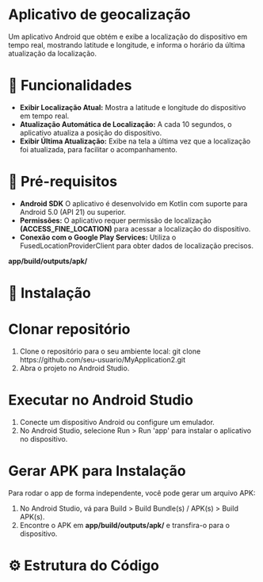 # Aplicativo de geocalização 

Um aplicativo Android que obtém e exibe a localização do dispositivo em tempo real, mostrando latitude e longitude, e informa o horário da última atualização da localização.

# 📝 Funcionalidades

<ul>
  <li><strong>Exibir Localização Atual:</strong> Mostra a latitude e longitude do dispositivo em tempo real.</li>
  <li><strong>Atualização Automática de Localização:</strong> A cada 10 segundos, o aplicativo atualiza a posição do dispositivo.</li>
  <li><strong>Exibir Última Atualização:</strong> Exibe na tela a última vez que a localização foi atualizada, para facilitar o acompanhamento.</li>
</ul>

# 📱 Pré-requisitos

<ul>
  <li><strong>Android SDK</strong> O aplicativo é desenvolvido em Kotlin com suporte para Android 5.0 (API 21) ou superior.</li>
  <li><strong>Permissões:</strong> O aplicativo requer permissão de localização <strong>(ACCESS_FINE_LOCATION)</strong> para acessar a localização do dispositivo.</li>
  <li><strong>Conexão com o Google Play Services:</strong> Utiliza o FusedLocationProviderClient para obter dados de localização precisos.</li>
</ul>

<strong>app/build/outputs/apk/</strong>

# 🚀 Instalação

# Clonar repositório
<ol>
  <li>Clone o repositório para o seu ambiente local: git clone https://github.com/seu-usuario/MyApplication2.git
</li>
  <li>Abra o projeto no Android Studio.</li>
</ol>

# Executar no Android Studio
<ol>
  <li>Conecte um dispositivo Android ou configure um emulador.</li>
  <li>No Android Studio, selecione Run > Run 'app' para instalar o aplicativo no dispositivo.</li>
</ol>

# Gerar APK para Instalação
Para rodar o app de forma independente, você pode gerar um arquivo APK:
<ol>
  <li>No Android Studio, vá para Build > Build Bundle(s) / APK(s) > Build APK(s).</li>
  <li>Encontre o APK em <strong>app/build/outputs/apk/</strong> e transfira-o para o dispositivo.</li>
</ol>

# ⚙️ Estrutura do Código
